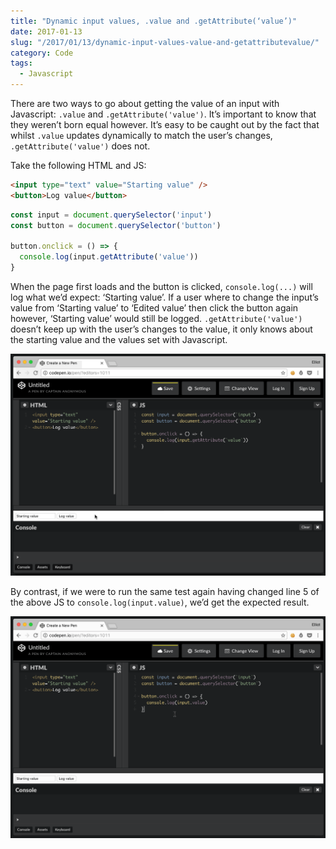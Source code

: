 ```yaml
---
title: "Dynamic input values, .value and .getAttribute(‘value’)"
date: 2017-01-13
slug: "/2017/01/13/dynamic-input-values-value-and-getattributevalue/"
category: Code
tags:
  - Javascript
---
```


There are two ways to go about getting the value of an input with Javascript: `.value` and `.getAttribute('value')`. It’s important to know that they weren’t born equal however. It’s easy to be caught out by the fact that whilst `.value` updates dynamically to match the user’s changes, `.getAttribute('value')` does not.

Take the following HTML and JS:

```html
<input type="text" value="Starting value" />
<button>Log value</button>
```

```js
const input = document.querySelector('input')
const button = document.querySelector('button')

button.onclick = () => {
  console.log(input.getAttribute('value'))
}
```

When the page first loads and the button is clicked, `console.log(...)` will log what we’d expect: ‘Starting value’. If a user where to change the input’s value from ‘Starting value’ to ‘Edited value’ then click the button again however, ‘Starting value’ would still be logged. `.getAttribute('value')` doesn’t keep up with the user’s changes to the value, it only knows about the starting value and the values set with Javascript.

![getAttribute demo](/static/posts/dynamic-input-values-value-and-getattributevalue/getAttribute.gif)

By contrast, if we were to run the same test again having changed line 5 of the above JS to `console.log(input.value)`, we’d get the expected result.

![value demo](/static/posts/dynamic-input-values-value-and-getattributevalue/value.gif)

